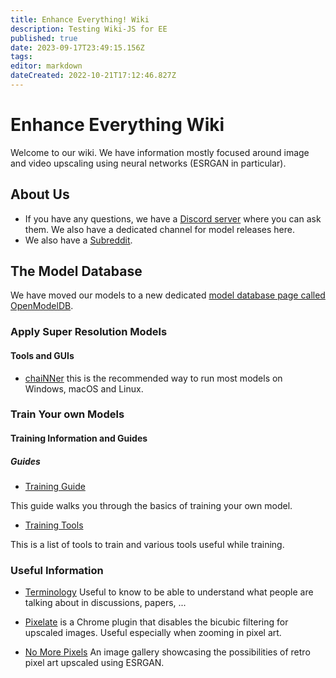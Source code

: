 ```yaml
---
title: Enhance Everything! Wiki
description: Testing Wiki-JS for EE
published: true
date: 2023-09-17T23:49:15.156Z
tags: 
editor: markdown
dateCreated: 2022-10-21T17:12:46.827Z
---
```


# Enhance Everything Wiki

Welcome to our wiki. We have information mostly focused around image and
video upscaling using neural networks (ESRGAN in particular).

## About Us

- If you have any questions, we have a [Discord
  server](https://discord.gg/cpAUpDK) where you can ask them. We also
  have a dedicated channel for model releases here.
- We also have a [Subreddit](https://www.reddit.com/r/GameUpscale/).

## The Model Database

We have moved our models to a new dedicated [model database page called
OpenModelDB](https://openmodeldb.info/).

### Apply Super Resolution Models

#### Tools and GUIs

- [chaiNNer](https://github.com/chaiNNer-org/chaiNNer) this is the
  recommended way to run most models on Windows, macOS and Linux.

### Train Your own Models

#### Training Information and Guides

##### Guides

- [Training Guide](/training-guide)

This guide walks you through the basics of training your own model.

- [Training Tools](/training-tools)

This is a list of tools to train and various tools useful while training.

### Useful Information

- [Terminology](/terminology)
Useful to know to be able to understand what people are talking about in discussions, papers, ...

- [Pixelate](https://chrome.google.com/webstore/detail/pixelate/ffmgnhmbppbhmhnehfjelgnbcbaehofe/related?hl=en-GB)
  is a Chrome plugin that disables the bicubic filtering for upscaled
  images. Useful especially when zooming in pixel art.
- [No More Pixels](https://nomorepixels.tumblr.com/) An image gallery
  showcasing the possibilities of retro pixel art upscaled using ESRGAN.
